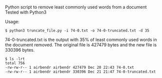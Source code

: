 
Python script to remove least commonly used words from a document
Tested with Python3

Usage:
```
$ python3 truncate_file.py -i 74-0.txt -o 74-0-truncated.txt -d 35
```

74-0-truncated.txt is the output with 35% of least commonly used words in the document removed. The original file is 427479 bytes and the new file is 330396 bytes.
```
$ ls -lrt
total 756
-rw-rw-r-- 1 airbendr airbendr 427479 Dec 20 22:43 74-0.txt
-rw-rw-r-- 1 airbendr airbendr 330396 Dec 21 21:47 74-0-truncated.txt
```

